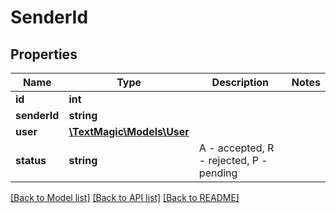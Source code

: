 # SenderId

## Properties
Name | Type | Description | Notes
------------ | ------------- | ------------- | -------------
**id** | **int** |  | 
**senderId** | **string** |  | 
**user** | [**\TextMagic\Models\User**](User.md) |  | 
**status** | **string** | A - accepted, R - rejected, P - pending | 

[[Back to Model list]](../README.md#documentation-for-models) [[Back to API list]](../README.md#documentation-for-api-endpoints) [[Back to README]](../README.md)


